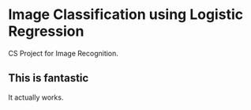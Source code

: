 # Image Classification using Logistic Regression

CS Project for Image Recognition.

## This is fantastic

It actually works.
